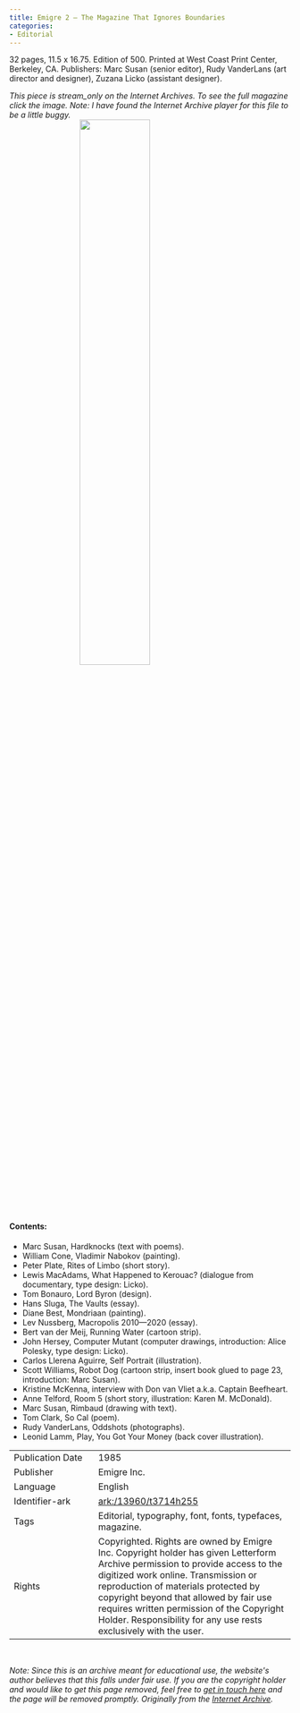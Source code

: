 ```yaml
---
title: Emigre 2 – The Magazine That Ignores Boundaries
categories:
- Editorial
---
```

32 pages, 11.5 x 16.75. Edition of 500. Printed at West Coast Print Center, Berkeley, CA. Publishers: Marc Susan (senior editor), Rudy VanderLans (art director and designer), Zuzana Licko (assistant designer).
<!-- more -->

_This piece is stream_only on the Internet Archives. To see the full magazine click the image. *Note:* I have found the Internet Archive player for this file to be a little buggy._
<br>
<a href="https://archive.org/details/LFAEmigre0002"><img src="https://archive.org/download/LFAEmigre0002/LFA_Emigre_0002_001.jpg " style="width: 50% !important; margin-left: 25%; margin-right: 25%;"></a>
<br>
#### Contents:
- Marc Susan, Hardknocks (text with poems).
- William Cone, Vladimir Nabokov (painting).
- Peter Plate, Rites of Limbo (short story).
- Lewis MacAdams, What Happened to Kerouac? (dialogue from documentary, type design: Licko).
- Tom Bonauro, Lord Byron (design).
- Hans Sluga, The Vaults (essay).
- Diane Best, Mondriaan (painting).
- Lev Nussberg, Macropolis 2010—2020 (essay).
- Bert van der Meij, Running Water (cartoon strip).
- John Hersey, Computer Mutant (computer drawings, introduction: Alice Polesky, type design: Licko).
- Carlos Llerena Aguirre, Self Portrait (illustration).
- Scott Williams, Robot Dog (cartoon strip, insert book glued to page 23, introduction: Marc Susan).
- Kristine McKenna, interview with Don van Vliet a.k.a. Captain Beefheart.
- Anne Telford, Room 5 (short story, illustration: Karen M. McDonald).
- Marc Susan, Rimbaud (drawing with text).
- Tom Clark, So Cal (poem).
- Rudy VanderLans, Oddshots (photographs).
- Leonid Lamm, Play, You Got Your Money (back cover illustration).

<table>
  <tr>
    <td style="width:30%">Publication Date</td>
    <td>1985</td>
  </tr>
  <tr>
    <td style="width:30%">Publisher</td>
    <td>Emigre Inc.</td>
  </tr>
  <tr>
    <td style="width:30%">Language</td>
    <td>English</td>
  </tr>
  <tr>
    <td style="width:30%">Identifier-ark</td>
    <td><a href="https://archive.org/details/LFAEmigre0002">ark:/13960/t3714h255</a></td>
  </tr>
  <tr>
    <td style="width:30%">Tags</td>
    <td>Editorial, typography, font, fonts, typefaces, magazine.</td>
  </tr>
  <tr>
    <td style="width:30%">Rights</td>
    <td>Copyrighted. Rights are owned by Emigre Inc. Copyright holder has given Letterform Archive permission to provide access to the digitized work online. Transmission or reproduction of materials protected by copyright beyond that allowed by fair use requires written permission of the Copyright Holder. Responsibility for any use rests exclusively with the user.</td>
  </tr>
</table>
<br>

_*Note:* Since this is an archive meant for educational use, the website's author believes that this falls under fair use. If you are the copyright holder and would like to get this page removed, feel free to [get in touch here](https://marier.design/about) and the page will be removed promptly._
_Originally from the [Internet Archive](https://archive.org/details/LFAEmigre0002/)._
